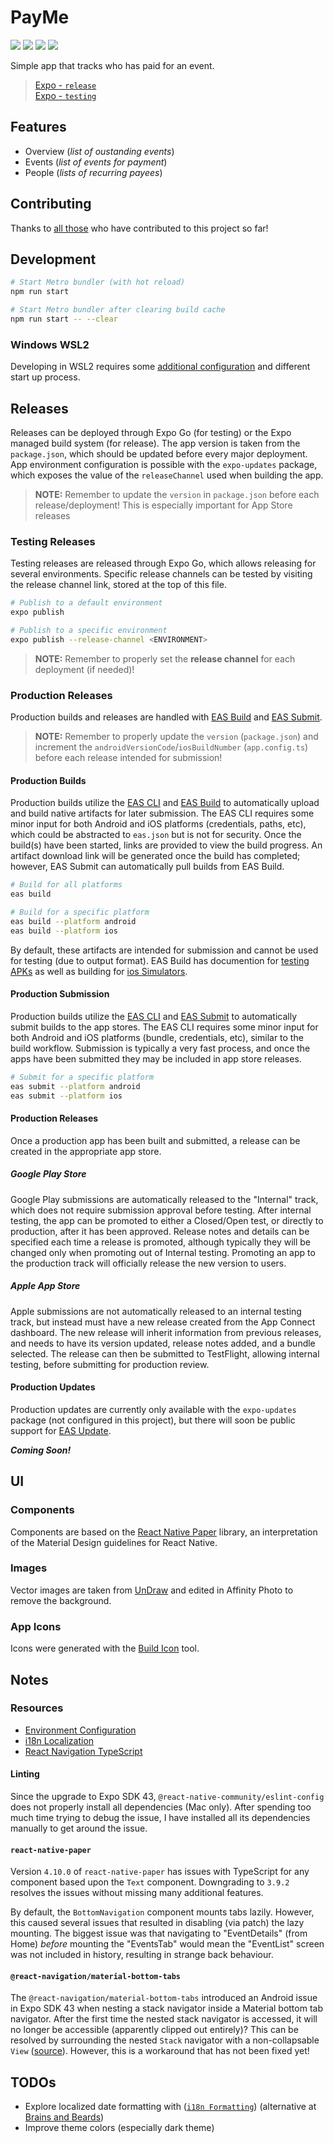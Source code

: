 # PayMe

![](https://github.com/kendallroth/payme/workflows/Code%20Quality/badge.svg)
![](https://img.shields.io/github/v/release/kendallroth/payme?include_prereleases)
![](https://img.shields.io/badge/android--lightgreen?logo=android&logoColor=lightgreen)
![](https://img.shields.io/badge/apple--lightgrey?logo=apple&logoColor=offwite)

Simple app that tracks who has paid for an event.

> [Expo - `release`](https://expo.dev/@kendallroth/payme)<br />
> [Expo - `testing`](https://expo.dev/@kendallroth/payme?release-channel=testing)

## Features

- Overview (_list of oustanding events_)
- Events (_list of events for payment_)
- People (_lists of recurring payees_)

## Contributing

Thanks to [all those](CONTRIBUTORS.md) who have contributed to this project so far!

## Development

```sh
# Start Metro bundler (with hot reload)
npm run start

# Start Metro bundler after clearing build cache
npm run start -- --clear
```

### Windows WSL2

Developing in WSL2 requires some [additional configuration](./docs/expo-with-wsl2.md) and different start up process.

## Releases

Releases can be deployed through Expo Go (for testing) or the Expo managed build system (for release). The app version is taken from the `package.json`, which should be updated before every major deployment. App environment configuration is possible with the `expo-updates` package, which exposes the value of the `releaseChannel` used when building the app.

> **NOTE:** Remember to update the `version` in `package.json` before each release/deployment! This is especially important for App Store releases

### Testing Releases

Testing releases are released through Expo Go, which allows releasing for several environments. Specific release channels can be tested by visiting the release channel link, stored at the top of this file.

```sh
# Publish to a default environment
expo publish

# Publish to a specific environment
expo publish --release-channel <ENVIRONMENT>
```

> **NOTE:** Remember to properly set the **release channel** for each deployment (if needed)!

### Production Releases

Production builds and releases are handled with [EAS Build](https://docs.expo.dev/build/introduction/) and [EAS Submit](https://docs.expo.dev/submit/introduction/).

> **NOTE:** Remember to properly update the `version` (`package.json`) and increment the `androidVersionCode`/`iosBuildNumber` (`app.config.ts`) before each release intended for submission!

#### Production Builds

Production builds utilize the [EAS CLI](https://github.com/expo/eas-cli) and [EAS Build](https://docs.expo.dev/build/introduction/) to automatically upload and build native artifacts for later submission. The EAS CLI requires some minor input for both Android and iOS platforms (credentials, paths, etc), which could be abstracted to `eas.json` but is not for security. Once the build(s) have been started, links are provided to view the build progress. An artifact download link will be generated once the build has completed; however, EAS Submit can automatically pull builds from EAS Build.

```sh
# Build for all platforms
eas build

# Build for a specific platform
eas build --platform android
eas build --platform ios
```

By default, these artifacts are intended for submission and cannot be used for testing (due to output format). EAS Build has documention for [testing APKs](https://docs.expo.dev/build-reference/apk/) as well as building for [ios Simulators](https://docs.expo.dev/build-reference/simulators/).

#### Production Submission

Production builds utilize the [EAS CLI](https://github.com/expo/eas-cli) and [EAS Submit](https://docs.expo.dev/submit/introduction/) to automatically submit builds to the app stores. The EAS CLI requires some minor input for both Android and iOS platforms (bundle, credentials, etc), similar to the build workflow. Submission is typically a very fast process, and once the apps have been submitted they may be included in app store releases.

```sh
# Submit for a specific platform
eas submit --platform android
eas submit --platform ios
```

#### Production Releases

Once a production app has been built and submitted, a release can be created in the appropriate app store.

##### Google Play Store

Google Play submissions are automatically released to the "Internal" track, which does not require submission approval before testing. After internal testing, the app can be promoted to either a Closed/Open test, or directly to production, after it has been approved. Release notes and details can be specified each time a release is promoted, although typically they will be changed only when promoting out of Internal testing. Promoting an app to the production track will officially release the new version to users.

##### Apple App Store

Apple submissions are not automatically released to an internal testing track, but instead must have a new release created from the App Connect dashboard. The new release will inherit information from previous releases, and needs to have its version updated, release notes added, and a bundle selected. The release can then be submitted to TestFlight, allowing internal testing, before submitting for production review.

#### Production Updates

Production updates are currently only available with the `expo-updates` package (not configured in this project), but there will soon be public support for [EAS Update](https://docs.expo.dev/eas-update/introduction/).

**_Coming Soon!_**

## UI

### Components

Components are based on the [React Native Paper](https://callstack.github.io/react-native-paper/) library, an interpretation of the Material Design guidelines for React Native.

### Images

Vector images are taken from [UnDraw](https://undraw.co/illustrations) and edited in Affinity Photo to remove the background.

### App Icons

Icons were generated with the [Build Icon](https://buildicon.netlify.app/?color=white&emoji=palms_up_together) tool.

## Notes

### Resources

- [Environment Configuration](https://docs.expo.dev/distribution/release-channels/#using-release-channels-for-environment-variable-configuration)
- [i18n Localization](https://brainsandbeards.com/blog/i18n-in-react-native-apps)
- [React Navigation TypeScript](https://reactnavigation.org/docs/typescript)

#### Linting

Since the upgrade to Expo SDK 43, `@react-native-community/eslint-config` does not properly install all dependencies (Mac only). After spending too much time trying to debug the issue, I have installed all its dependencies manually to get around the issue.

#### `react-native-paper`

Version `4.10.0` of `react-native-paper` has issues with TypeScript for any component based upon the `Text` component. Downgrading to `3.9.2` resolves the issues without missing many additional features.

By default, the `BottomNavigation` component mounts tabs lazily. However, this caused several issues that resulted in disabling (via patch) the lazy mounting. The biggest issue was that navigating to "EventDetails" (from Home) _before_ mounting the "EventsTab" would mean the "EventList" screen was not included in history, resulting in strange back behaviour.

#### `@react-navigation/material-bottom-tabs`

The `@react-navigation/material-bottom-tabs` introduced an Android issue in Expo SDK 43 when nesting a stack navigator inside a Material bottom tab navigator. After the first time the nested stack navigator is accessed, it will no longer be accessible (apparently clipped out entirely)? This can be resolved by surrounding the nested `Stack` navigator with a non-collapsable `View` ([source](https://github.com/software-mansion/react-native-screens/issues/1197#issuecomment-993682256)). However, this is a workaround that has not been fixed yet!

## TODOs

- Explore localized date formatting with ([`i18n Formatting`](https://www.i18next.com/translation-function/formatting)) (alternative at [Brains and Beards](https://brainsandbeards.com/blog/i18n-in-react-native-apps#formatting))
- Improve theme colors (especially dark theme)
